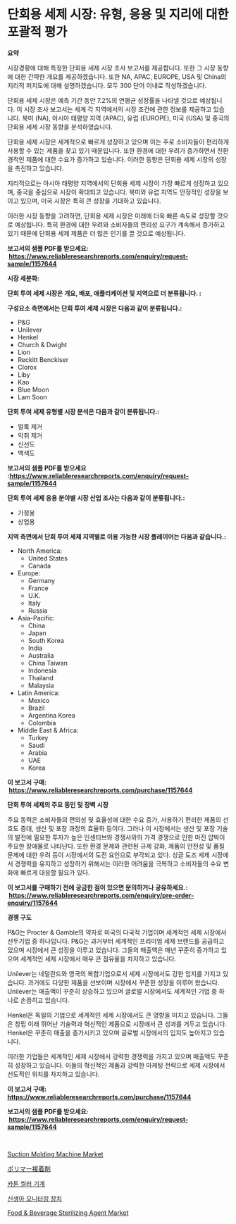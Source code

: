 <p><h1>단회용 세제 시장: 유형, 응용 및 지리에 대한 포괄적 평가</h1></p><p><strong>요약</strong></p>
<p><p>시장경황에 대해 특정한 단회용 세제 시장 조사 보고서를 제공합니다. 또한 그 시장 동향에 대한 간략한 개요를 제공하겠습니다. 또한 NA, APAC, EUROPE, USA 및 China의 지리적 퍼지도에 대해 설명하겠습니다. 모두 300 단어 이내로 작성하겠습니다.</p><p>단회용 세제 시장은 예측 기간 동안 7.2%의 연평균 성장률을 나타낼 것으로 예상됩니다. 이 시장 조사 보고서는 세계 각 지역에서의 시장 조건에 관한 정보를 제공하고 있습니다. 북미 (NA), 아시아 태평양 지역 (APAC), 유럽 (EUROPE), 미국 (USA) 및 중국의 단회용 세제 시장 동향을 분석하였습니다.</p><p>단회용 세제 시장은 세계적으로 빠르게 성장하고 있으며 이는 주로 소비자들이 편리하게 사용할 수 있는 제품을 찾고 있기 때문입니다. 또한 환경에 대한 우려가 증가하면서 친환경적인 제품에 대한 수요가 증가하고 있습니다. 이러한 동향은 단회용 세제 시장의 성장을 촉진하고 있습니다.</p><p>지리적으로는 아시아 태평양 지역에서의 단회용 세제 시장이 가장 빠르게 성장하고 있으며, 중국을 중심으로 시장이 확대되고 있습니다. 북미와 유럽 지역도 안정적인 성장을 보이고 있으며, 미국 시장은 특히 큰 성장을 기대하고 있습니다.</p><p>이러한 시장 동향을 고려하면, 단회용 세제 시장은 미래에 더욱 빠른 속도로 성장할 것으로 예상됩니다. 특히 환경에 대한 우려와 소비자들의 편리성 요구가 계속해서 증가하고 있기 때문에 단회용 세제 제품은 더 많은 인기를 끌 것으로 예상됩니다.</p></p>
<p><strong>보고서의 샘플 PDF를 받으세요: &nbsp;<a href="https://www.reliableresearchreports.com/enquiry/request-sample/1157644">https://www.reliableresearchreports.com/enquiry/request-sample/1157644</a></strong></p>
<p><strong>시장 세분화:</strong></p>
<p><strong> 단회 투여 세제 시장은 개요, 배포, 애플리케이션 및 지역으로 더 분류됩니다. :</strong></p>
<p><strong>구성요소 측면에서는 단회 투여 세제 시장은 다음과 같이 분류됩니다.:</strong></p>
<p><ul><li>P&G</li><li>Unilever</li><li>Henkel</li><li>Church & Dwight</li><li>Lion</li><li>Reckitt Benckiser</li><li>Clorox</li><li>Liby</li><li>Kao</li><li>Blue Moon</li><li>Lam Soon</li></ul></p>
<p><strong> 단회 투여 세제 유형별 시장 분석은 다음과 같이 분류됩니다.:</strong></p>
<p><ul><li>얼룩 제거</li><li>악취 제거</li><li>신선도</li><li>백색도</li></ul></p>
<p><strong>보고서의 샘플 PDF를 받으세요 :<a href="https://www.reliableresearchreports.com/enquiry/request-sample/1157644">https://www.reliableresearchreports.com/enquiry/request-sample/1157644</a></strong></p>
<p><strong> 단회 투여 세제 응용 분야별 시장 산업 조사는 다음과 같이 분류됩니다.:</strong></p>
<p><ul><li>가정용</li><li>상업용</li></ul></p>
<p><strong>지역 측면에서 단회 투여 세제 지역별로 이용 가능한 시장 플레이어는 다음과 같습니다.:</strong></p>
<p><ul>
    <li>
        North America:
        <ul>
            <li>United States</li>
            <li>Canada</li>
        </ul>
    </li>
    <li>
        Europe:
        <ul>
            <li>Germany</li>
            <li>France</li>
            <li>U.K.</li>
            <li>Italy</li>
            <li>Russia</li>
        </ul>
    </li>
    <li>
        Asia-Pacific:
        <ul>
            <li>China</li>
            <li>Japan</li>
            <li>South Korea</li>
            <li>India</li>
            <li>Australia</li>
            <li>China Taiwan</li>
            <li>Indonesia</li>
            <li>Thailand</li>
            <li>Malaysia</li>
        </ul>
    </li>
    <li>
        Latin America:
        <ul>
            <li>Mexico</li>
            <li>Brazil</li>
            <li>Argentina Korea</li>
            <li>Colombia</li>
        </ul>
    </li>
    <li>
        Middle East & Africa:
        <ul>
            <li>Turkey</li>
            <li>Saudi</li>
            <li>Arabia</li>
            <li>UAE</li>
            <li>Korea</li>
        </ul>
    </li>
    </ul></p>
<p><strong>이 보고서 구매: &nbsp;<a href="https://www.reliableresearchreports.com/purchase/1157644">https://www.reliableresearchreports.com/purchase/1157644</a></strong></p>
<p><strong>단회 투여 세제의 주요 동인 및 장벽 시장</strong></p>
<p><p>주요 동력은 소비자들의 편의성 및 효율성에 대한 수요 증가, 사용하기 편리한 제품의 선호도 증대, 생산 및 포장 과정의 효율화 등이다. 그러나 이 시장에서는 생산 및 포장 기술의 발전에 필요한 투자가 높은 인센티브와 경쟁사와의 가격 경쟁으로 인한 마진 압박이 주요한 장애물로 나타난다. 또한 환경 문제와 관련된 규제 강화, 제품의 안전성 및 품질 문제에 대한 우려 등이 시장에서의 도전 요인으로 부각되고 있다. 싱글 도즈 세제 시장에서 경쟁력을 유지하고 성장하기 위해서는 이러한 어려움을 극복하고 소비자들의 수요 변화에 빠르게 대응할 필요가 있다.</p></p>
<p><strong>이 보고서를 구매하기 전에 궁금한 점이 있으면 문의하거나 공유하세요.: &nbsp;<a href="https://www.reliableresearchreports.com/enquiry/pre-order-enquiry/1157644">https://www.reliableresearchreports.com/enquiry/pre-order-enquiry/1157644</a></strong></p>
<p><strong>경쟁 구도</strong></p>
<p><p>P&G는 Procter & Gamble의 약자로 미국의 다국적 기업이며 세계적인 세제 시장에서 선두기업 중 하나입니다. P&G는 과거부터 세계적인 프리미엄 세제 브랜드를 공급하고 있으며 시장에서 큰 성장을 이루고 있습니다. 그들의 매출액은 매년 꾸준히 증가하고 있으며 세계적인 세제 시장에서 매우 큰 점유율을 차지하고 있습니다.</p><p>Unilever는 네덜란드와 영국의 복합기업으로서 세제 시장에서도 강한 입지를 가지고 있습니다. 과거에도 다양한 제품을 선보이며 시장에서 꾸준한 성장을 이루어 왔습니다. Unilever는 매출액이 꾸준히 상승하고 있으며 글로벌 시장에서도 세계적인 기업 중 하나로 손꼽히고 있습니다.</p><p>Henkel은 독일의 기업으로 세계적인 세제 시장에서도 큰 영향을 미치고 있습니다. 그들은 창립 이래 뛰어난 기술력과 혁신적인 제품으로 시장에서 큰 성과를 거두고 있습니다. Henkel은 꾸준히 매출을 증가시키고 있으며 글로벌 시장에서의 입지도 높아지고 있습니다.</p><p>이러한 기업들은 세계적인 세제 시장에서 강력한 경쟁력을 가지고 있으며 매출액도 꾸준히 성장하고 있습니다. 이들의 혁신적인 제품과 강력한 마케팅 전략으로 세제 시장에서 선도적인 위치를 차지하고 있습니다.</p></p>
<p><strong>이 보고서 구매: &nbsp; <a href="https://www.reliableresearchreports.com/purchase/1157644">https://www.reliableresearchreports.com/purchase/1157644</a></strong></p>
<p><strong>보고서의 샘플 PDF를 받으세요: &nbsp;<a href="https://www.reliableresearchreports.com/enquiry/request-sample/1157644">https://www.reliableresearchreports.com/enquiry/request-sample/1157644</a></strong><strong></strong></p>
<p>&nbsp;</p>
<p><p><a href="https://issuu.com/reportprime-2/docs/suction-molding-machine-market-size-2030.pptx">Suction Molding Machine Market</a></p><p><a href="https://github.com/cnnriuez22368/Market-Research-Report-List-1/blob/main/6129882191022.md">ポリマー接着剤</a></p><p><a href="https://github.com/vs10l4sfg5c/Market-Research-Report-List-1/blob/main/2717849190867.md">카톤 씰러 기계</a></p><p><a href="https://github.com/crfsywufhm81415/Market-Research-Report-List-1/blob/main/2696178190866.md">신생아 모니터링 장치</a></p><p><a href="https://github.com/Krish2023na/Market-Research-Report-List-3/blob/main/food-beverage-sterilizing-agent-market.md">Food & Beverage Sterilizing Agent Market</a></p></p>